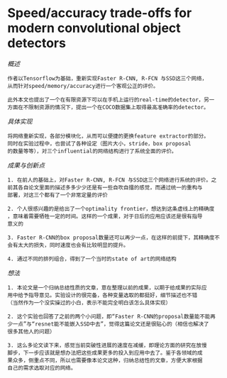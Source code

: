 **Speed/accuracy trade-offs for modern convolutional object detectors**
===

*概述*
    
    作者以Tensorflow为基础，重新实现Faster R-CNN, R-FCN 与SSD这三个网络，
    从而针对speed/memory/accuracy进行一个客观公正的评价。

    此外本文也提出了一个在有限资源下可以在手机上运行的real-time的detector，另一
    方面在不限制资源的情况下，提出一个在COCO数据集上取得最高准确率的detector。

*具体实现*
    
    将网络重新实现，各部分模块化，从而可以便捷的更换feature extractor的部分。
    同时在实验过程中，也尝试了各种设定（图片大小，stride，box proposal
    的数量等等），对三个influential的网络结构进行了系统全面的评价。

*成果与创新点*
    
    1. 在前人的基础上，对Faster R-CNN, R-FCN 与SSD这三个网络进行系统的评价。之
    前其各自论文里面的描述多多少少还是有一些自吹自擂的感觉，而通过统一的重构与
    部署，对这三个都有了一个非常定量的评价

    2. 个人很感兴趣的是给出了一个optimality frontier，想达到这条虚线上的精确度
    ，意味着需要牺牲一定的时间。这样的一个成果，对于日后的应用应该还是很有指导
    意义的

    3. Faster R-CNN的box proposal数量还可以再少一点，在这样的前提下，其精确度不
    会有太大的损失，同时速度也会有比较明显的提升。

    4. 通过不同的排列组合，得到了一个当时的state of art的网络结构


*想法*

    1. 本论文是一个归纳总结性质的文章，意在整理以前的成果，以期于给成果的实际应
    用中给予指导意见。实验设计的很完备，各种变量选取的都挺好，细节描述也不错
    （当然作为一个没实操过的小白，表示不能完全明白该怎么具体实现）

    2. 这个实验也回答了之前的两个小问题，即“Faster R-CNN的proposal数量能不能再
    少一点”与“resnet能不能嵌入SSD中去”，觉得这篇论文还是很贴心的（相信也解决了
    很多其他人的问题）

    3. 这么多论文读下来，感觉当前突破性进展的速度在减缓，即理论方面的研究在放慢
    脚步，下一步应该就是想办法把这些成果更多的投入到应用中去了。鉴于各领域的成
    果众多，侧重点不同，所以也需要像本论文这种，归纳总结性的文章，方便大家根据
    自己的需求选取对应的网络。